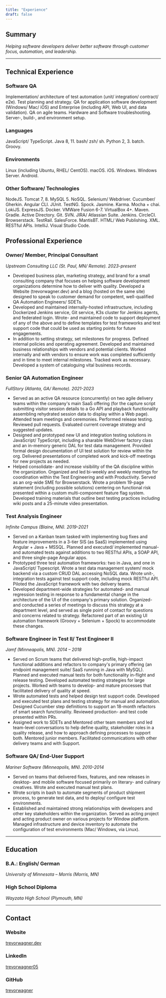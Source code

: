 ```yaml
---
title: "Experience"
draft: false
---
```


## Summary
_Helping software developers deliver better software through customer focus, automation, and leadership._

---

## Technical Experience

### Software QA
Implementation/ architecture of test automation (unit/ integration/ contract/ e2e). Test planning and strategy. QA for application software development (Windows/ Mac/ iOS) and Enterprise (including API, Web UI, and data validation). QA on agile teams. Hardware and Software troubleshooting. Server-, build-, and environment setup.

### Languages
JavaScript/ TypeScript. Java 8, 11. bash/ zsh/ sh. Python 2, 3. batch. Groovy.

### Environments
Linux (including Ubuntu, RHEL/ CentOS). macOS. iOS. Windows. Windows Server. Android.

### Other Software/ Technologies
NodeJS. Tomcat 7, 8. MySQL 5. NoSQL. Selenium/ Webdriver. Cucumber/ Gherkin. Angular CLI. JUnit. TestNG. Spock. Jasmine. Karma. Mocha + chai. LokiJS. ExpressJS. Docker. VMWare Fusion 6-7. VirtualBox 4+. Maven. Gradle. Active Directory. Git. SVN. JIRA/ Atlassian Suite. Jenkins. CircleCI. Browserstack. TestRail. SalesForce. MantisBT. HTML/ Web Publishing. XML. RESTful APIs. IntelliJ. Visual Studio Code.


## Professional Experience

### Owner/ Member, Principal Consultant
_Upstream Consulting LLC (St. Paul, MN/ Remote). 2023-present_

- Developed business plan, marketing strategy, and brand for a small consulting company that focuses on helping software development organizations determine how to deliver with quality.  Developed a Website (trevorwagner.dev) and a blog (hosted on the same site) designed to speak to customer demand for competent, well-qualified QA Automation Engineers/ SDETs.
- Developed and maintained internally-hosted infrastructure, including Dockerized Jenkins service, Git service, K3s cluster for Jenkins agents, and federated login.  Wrote- and maintained code to support deployment of any of the above and to define templates for test frameworks and test support code that could be used as starting points for future engagements.
- In addition to setting strategy, set milestones for progress.  Defined internal policies and operating agreement.  Developed and maintained business relationships with vendors and potential clients.  Worked internally and with vendors to ensure work was completed sufficiently and in time to meet internal milestones.  Tracked work as necessary.  Developed a system of cataloguing vital business records.

### Senior QA Automation Engineer
_FullStory (Atlanta, GA/ Remote). 2021-2023_

- Served as an active QA resource (concurrently) on two agile delivery teams within the company's main SaaS offering (for the capture script submitting visitor session details to a Go API and playback functionality assembling rehydrated session data to display within a Web page). Attended team meetings and ceremonies. Performed release testing. Reviewed pull requests. Evaluated current coverage strategy and suggested updates.
- Designed and prototyped new UI and integration testing solutions in JavaScript/ TypeScript, including a sharable WebDriver factory class and an in-memory generic DAL for test data management. Provided formal design documentation of UI test solution for review within the org. Delivered presentations of completed work and kick-off meetings for new projects as needed.
- Helped consolidate- and increase visibility of the QA discipline within the organization. Organized and led bi-weekly and weekly meetings for coordination within the Test Engineering and with Productivity. Served as an org-wide SME for Browserstack. Wrote a problem 19-page statement (including possible solutions) centering on functional risk presented within a custom multi-component feature flag system. Developed training materials that outline best testing practices including wiki posts and a 25-minute video presentation.

### Test Analysis Engineer
_Infinite Campus (Blaine, MN). 2019-2021_

- Served on a Kanban team tasked with implementing bug fixes and feature improvements in a 3-tier SIS (as SaaS) implemented using Angular + Java + MSSQL. Planned and executed/ implemented manual- and automated tests against additions to two RESTful APIs, a SOAP API, and three single-page Angular apps.
- Prototyped three test automation frameworks: two in Java, and one in JavaScript/ Typescript. Wrote a test data management system/ mock backend via a custom CRUD DAL accessing NoSQL data. Wrote unit-, integration tests against test support code, including mock RESTful API. Piloted the JavaScript framework with two delivery teams.
- Developed department-wide strategies for automated- and manual regression testing in response to a fundamental change in the architecture of the UI of the company's primary solution. Organized- and conducted a series of meetings to discuss this strategy at a department level, and served as single point of contact for questions and concerns related to strategy. Refactored part of an existing UI automation framework (Groovy + Selenium + Spock) to accommodate these changes.

### Software Engineer in Test II/ Test Engineer II
_Jamf (Minneapolis, MN). 2014 – 2018_

- Served on Scrum teams that delivered high-profile, high-impact functional additions and refactors to company's primary offering (an endpoint management suite/ SaaS running in Java with MySQL). Planned and executed manual tests for both functionality in-flight and release testing. Developed automated testing strategies for large projects. Worked with teams to develop- and mature processes that facilitated delivery of quality at speed.
- Wrote automated tests and helped design test support code. Developed and executed test plans and testing strategy for manual and automation. Designed Cucumber step definitions to support an 18-month refactors of smart search functionality. Reviewed production- and test code presented within PRs.
- Assigned work to SDETs and Mentored other team members and led team-level conversations to help define quality, stakeholder roles in a quality release, and how to approach defining processes to support both. Mentored junior members. Facilitated communications with other delivery teams and with Support.


### Software QA/ End-User Support
_Mariner Software (Minneapolis, MN). 2010-2014_

-  Served on teams that delivered fixes, features, and new releases in desktop- and mobile software focused primarily on literary- and culinary creatives. Wrote and executed manual test plans.
- Wrote scripts in bash to automate segments of product shipment process, to generate test data, and to deploy/ configure test environments.
- Established and maintained strong relationships with developers and other key stakeholders within the organization. Served as acting project and acting product owner on various projects for Window platform. Managed infrastructure and device inventory to automate the configuration of test environments (Mac/ Windows, via Linux).

---

## Education

### B.A.: English/ German
_University of Minnesota – Morris (Morris, MN)_

### High School Diploma
_Wayzata High School (Plymouth, MN)_

---

## Contact

### Website
[trevorwagner.dev](https://trevorwagner.dev) 

### LinkedIn
[trevorwagner05](https://www.linkedin.com/in/trevorwagner05/)

### GitHub
[trevorwagner](https://github.com/trevorwagner)